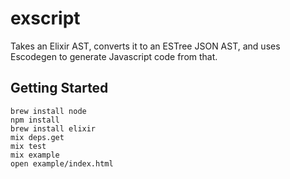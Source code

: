 # exscript

Takes an Elixir AST, converts it to an ESTree JSON AST, and uses Escodegen to generate Javascript code from that.

## Getting Started

```
brew install node
npm install
brew install elixir
mix deps.get
mix test
mix example
open example/index.html
```
